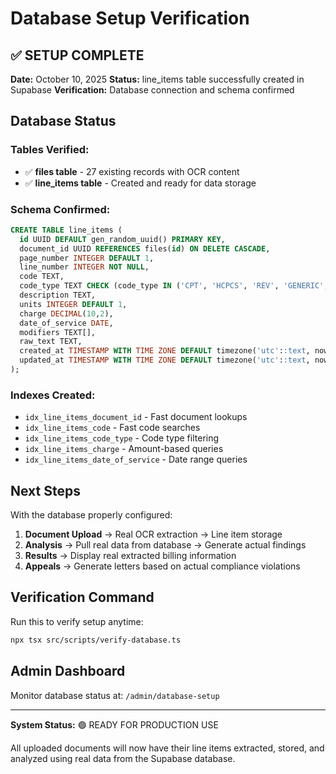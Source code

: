 # Database Setup Verification

## ✅ SETUP COMPLETE

**Date:** October 10, 2025
**Status:** line_items table successfully created in Supabase
**Verification:** Database connection and schema confirmed

## Database Status

### Tables Verified:
- ✅ **files table** - 27 existing records with OCR content
- ✅ **line_items table** - Created and ready for data storage

### Schema Confirmed:
```sql
CREATE TABLE line_items (
  id UUID DEFAULT gen_random_uuid() PRIMARY KEY,
  document_id UUID REFERENCES files(id) ON DELETE CASCADE,
  page_number INTEGER DEFAULT 1,
  line_number INTEGER NOT NULL,
  code TEXT,
  code_type TEXT CHECK (code_type IN ('CPT', 'HCPCS', 'REV', 'GENERIC', 'UNKNOWN')),
  description TEXT,
  units INTEGER DEFAULT 1,
  charge DECIMAL(10,2),
  date_of_service DATE,
  modifiers TEXT[],
  raw_text TEXT,
  created_at TIMESTAMP WITH TIME ZONE DEFAULT timezone('utc'::text, now()),
  updated_at TIMESTAMP WITH TIME ZONE DEFAULT timezone('utc'::text, now())
);
```

### Indexes Created:
- `idx_line_items_document_id` - Fast document lookups
- `idx_line_items_code` - Fast code searches
- `idx_line_items_code_type` - Code type filtering
- `idx_line_items_charge` - Amount-based queries
- `idx_line_items_date_of_service` - Date range queries

## Next Steps

With the database properly configured:

1. **Document Upload** → Real OCR extraction → Line item storage
2. **Analysis** → Pull real data from database → Generate actual findings
3. **Results** → Display real extracted billing information
4. **Appeals** → Generate letters based on actual compliance violations

## Verification Command

Run this to verify setup anytime:
```bash
npx tsx src/scripts/verify-database.ts
```

## Admin Dashboard

Monitor database status at: `/admin/database-setup`

---

**System Status:** 🟢 READY FOR PRODUCTION USE

All uploaded documents will now have their line items extracted, stored, and analyzed using real data from the Supabase database.
